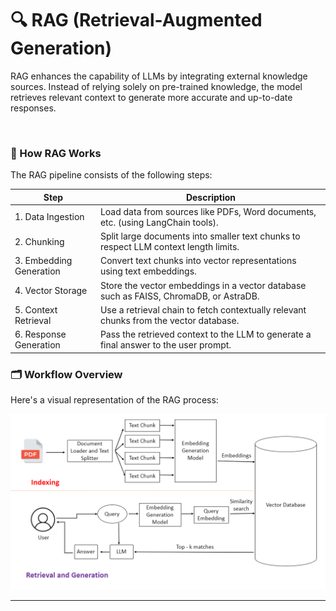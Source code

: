 # 🔍 RAG (Retrieval-Augmented Generation)

RAG enhances the capability of LLMs by integrating external knowledge sources. Instead of relying solely on pre-trained knowledge, the model retrieves relevant context to generate more accurate and up-to-date responses.

<br>

### 🧠 How RAG Works

The RAG pipeline consists of the following steps:

| Step                          | Description                                                                                  |
|-------------------------------|----------------------------------------------------------------------------------------------|
| 1. Data Ingestion             | Load data from sources like PDFs, Word documents, etc. (using LangChain tools).              |
| 2. Chunking                   | Split large documents into smaller text chunks to respect LLM context length limits.         |
| 3. Embedding Generation       | Convert text chunks into vector representations using text embeddings.                      |
| 4. Vector Storage             | Store the vector embeddings in a vector database such as FAISS, ChromaDB, or AstraDB.        |
| 5. Context Retrieval          | Use a retrieval chain to fetch contextually relevant chunks from the vector database.        |
| 6. Response Generation        | Pass the retrieved context to the LLM to generate a final answer to the user prompt.         |

### 🗂 Workflow Overview

Here's a visual representation of the RAG process:

![RAG workflow](image.png)

---